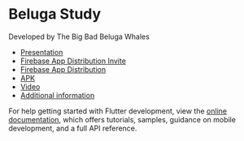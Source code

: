 # Beluga Study

Developed by The Big Bad Beluga Whales

- [Presentation](https://drive.google.com/file/d/1ML-MgQOA-h3UNDf0c62tJYF4kAtUNm51/view?usp=share_link)
- [Firebase App Distribution Invite](https://appdistribution.firebase.dev/i/bfc73a8a654c18c7)
- [Firebase App Distribution](https://appdistribution.firebase.google.com/testerapps/1:570548920895:android:ce959a7d9cae69f4fe8e8a/releases/2ji65o4ch00f8?utm_source=firebase-console)
- [APK](https://drive.google.com/file/d/10HRsjIn45dINKloxOrWJt_8_e5Q6yzjj/view?usp=share_link)
- [Video](https://drive.google.com/file/d/1GI1Pb7rEoywWtiNCgKKJ565l4kp47_ef/view?usp=share_link)
- [Additional information](https://www.youtube.com/watch?v=dQw4w9WgXcQ)


For help getting started with Flutter development, view the
[online documentation](https://docs.flutter.dev/), which offers tutorials,
samples, guidance on mobile development, and a full API reference.